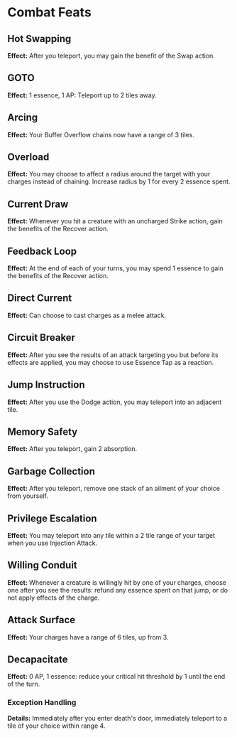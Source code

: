 # Combat Feats

## Hot Swapping

**Effect:** After you teleport, you may gain the benefit of the Swap action.

## GOTO

**Effect:** 1 essence, 1 AP: Teleport up to 2 tiles away.

## Arcing

**Effect:** Your Buffer Overflow chains now have a range of 3 tiles.

## Overload

**Effect:** You may choose to affect a radius around the target with your charges instead of chaining. Increase radius by 1 for every 2 essence spent.

## Current Draw

**Effect:** Whenever you hit a creature with an uncharged Strike action, gain the benefits of the Recover action.

## Feedback Loop

**Effect:** At the end of each of your turns, you may spend 1 essence to gain the benefits of the Recover action.

## Direct Current

**Effect:** Can choose to cast charges as a melee attack.

## Circuit Breaker

**Effect:** After you see the results of an attack targeting you but before its effects are applied, you may choose to use Essence Tap as a reaction.

## Jump Instruction

**Effect:** After you use the Dodge action, you may teleport into an adjacent tile.

## Memory Safety

**Effect:** After you teleport, gain 2 absorption.

## Garbage Collection

**Effect:** After you teleport, remove one stack of an ailment of your choice from yourself.

## Privilege Escalation

**Effect:** You may teleport into any tile within a 2 tile range of your target when you use Injection Attack.

## Willing Conduit

**Effect:** Whenever a creature is willingly hit by one of your charges, choose one after you see the results: refund any essence spent on that jump, or do not apply effects of the charge.

## Attack Surface

**Effect:** Your charges have a range of 6 tiles, up from 3.

## Decapacitate

**Effect:** 0 AP, 1 essence: reduce your critical hit threshold by 1 until the end of the turn.

### Exception Handling

**Details:** Immediately after you enter death's door, immediately teleport to a tile of your choice within range 4.
